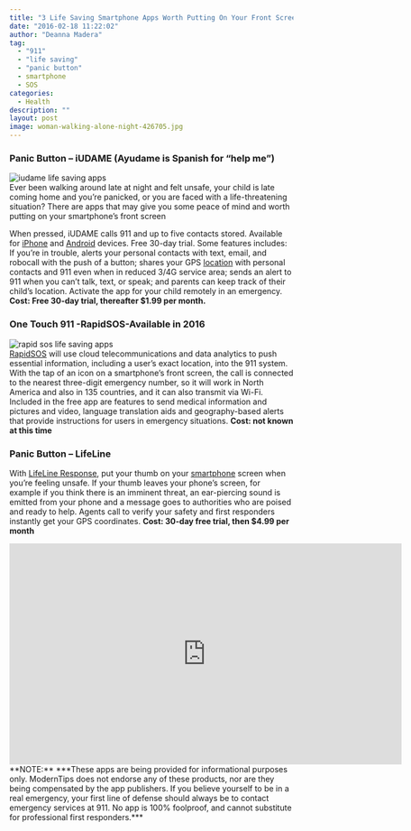 ```yaml
---
title: "3 Life Saving Smartphone Apps Worth Putting On Your Front Screen"
date: "2016-02-18 11:22:02"
author: "Deanna Madera"
tag:
  - "911"
  - "life saving"
  - "panic button"
  - smartphone
  - SOS
categories:
  - Health
description: ""
layout: post
image: woman-walking-alone-night-426705.jpg
---
```


### Panic Button – iUDAME (Ayudame is Spanish for “help me”)

![iudame life saving apps](http://moderntips.com/wp-content/uploads/2015/11/iudame.png)  
Ever been walking around late at night and felt unsafe, your child is late coming home and you’re panicked, or you are faced with a life-threatening situation? There are apps that may give you some peace of mind and worth putting on your smartphone’s front screen

When pressed, iUDAME calls 911 and up to five contacts stored. Available for [iPhone](https://itunes.apple.com/us/app/iudame/id1049683304?mt=8) and [Android](https://play.google.com/store/apps/details?id=com.iudame) devices. Free 30-day trial. Some features includes: If you’re in trouble, alerts your personal contacts with text, email, and robocall with the push of a button; shares your GPS [location](http://moderntips.com/4-cheap-survival-tools-and-tips-that-can-save-your-life-these-should-be-in-every-car) with personal contacts and 911 even when in reduced 3/4G service area; sends an alert to 911 when you can’t talk, text, or speak; and parents can keep track of their child’s location. Activate the app for your child remotely in an emergency. **Cost: Free 30-day trial, thereafter $1.99 per month.**

### One Touch 911 -RapidSOS-Available in 2016

![rapid sos life saving apps](http://moderntips.com/wp-content/uploads/2015/11/RapidSOS.png)  
[RapidSOS](http://rapidsos.com/) will use cloud telecommunications and data analytics to push essential information, including a user’s exact location, into the 911 system. With the tap of an icon on a smartphone’s front screen, the call is connected to the nearest three-digit emergency number, so it will work in North America and also in 135 countries, and it can also transmit via Wi-Fi. Included in the free app are features to send medical information and pictures and video, language translation aids and geography-based alerts that provide instructions for users in emergency situations. **Cost: not known at this time**

### Panic Button – LifeLine

With [LifeLine Response](http://llresponse.com/), put your thumb on your [smartphone](http://moderntips.com/16-smartphone-apps-that-pay-you) screen when you’re feeling unsafe. If your thumb leaves your phone’s screen, for example if you think there is an imminent threat, an ear-piercing sound is emitted from your phone and a message goes to authorities who are poised and ready to help. Agents call to verify your safety and first responders instantly get your GPS coordinates. **Cost: 30-day free trial, then $4.99 per month**

<div class="youtube-embed" data-video_id="Fgz-eex1sQc"><iframe allow="accelerometer; autoplay; encrypted-media; gyroscope; picture-in-picture" allowfullscreen="" frameborder="0" height="392" loading="lazy" src="https://www.youtube.com/embed/Fgz-eex1sQc?feature=oembed&enablejsapi=1" title="LifeLine Response - How to Use Your Personal Security App" width="696"></iframe></div>**NOTE:** ***These apps are being provided for informational purposes only. ModernTips does not endorse any of these products, nor are they being compensated by the app publishers. If you believe yourself to be in a real emergency, your first line of defense should always be to contact emergency services at 911. No app is 100% foolproof, and cannot substitute for professional first responders.***
